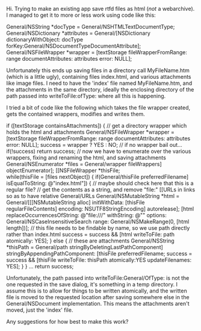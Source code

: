 

Hi. Trying to make an existing app save rtfd files as html (*not* a webarchive). I managed to get it to more or less work using code like this:

    
General/NSString *docType = General/NSHTMLTextDocumentType;
General/NSDictionary *attributes = General/[NSDictionary dictionaryWithObject: docType forKey:General/NSDocumentTypeDocumentAttribute];
General/NSFileWrapper *wrapper = [textStorage fileWrapperFromRange: range documentAttributes: attributes error: NULL];


Unfortunately this ends up saving files in a directory call M<nowiki/>yFileName.htm (which is a little ugly), containing files index.html, and various attachments like image files. I need to have the 'index' file named M<nowiki/>yFileName.htm, and the attachments in the same directory, ideally the enclosing directory of the path passed into writeToFile:ofType: where all this is happening.

I tried a bit of code like the following which takes the file wrapper created, gets the contained wrappers, modifies and writes them. 

    
if ([textStorage containsAttachments]) {
	// get a directory wrapper which holds the html and attachments
	General/NSFileWrapper *wrapper = [textStorage fileWrapperFromRange: range documentAttributes: attributes error: NULL];
	success = wrapper ? YES : NO;
	// if no wrapper bail out...
	if(!success) return success;
	// now we have to enumerate over the various wrappers, fixing and renaming the html, and saving attachments
	General/NSEnumerator *files = General/wrapper fileWrappers] objectEnumerator];
	[[NSFileWrapper *thisFile;		
	while(thisFile = [files nextObject]) {
		if(General/thisFile preferredFilename] isEqualToString: @"index.html"]) {
			// maybe should check here that this is a regular file?
			// get the contents as a string, and remove "file:" [[URLs in links so as to have relative General/URLs
			General/NSMutableString *html = General/[[[NSMutableString alloc] initWithData: [thisFile regularFileContents] encoding: NSUTF8StringEncoding] autorelease];
			[html replaceOccurrencesOfString: @"file:///" withString: @"" options: General/NSCaseInsensitiveSearch range: General/NSMakeRange(0, [html length])];
			// this file needs to be findable by name, so we use path directly rather than index.html
			success = success && [html writeToFile: path atomically: YES];
		} else {
			// these are attachments
			General/NSString *thisPath = General/path stringByDeletingLastPathComponent] stringByAppendingPathComponent: [thisFile preferredFilename;
			success = success && [thisFile writeToFile: thisPath atomically:YES updateFilenames: YES];
		}
	}
... return success;


Unfortunately, the path passed into w<nowiki/>riteToFile:General/OfType: is not the one requested in the save dialog, it's something in a temp directory. I assume this is to allow for things to be written atomically, and the written file is moved to the requested location after saving somewhere else in the General/NSDocument implementation. This means the attachments aren't moved, just the 'index' file.

Any suggestions for how best to make this work?